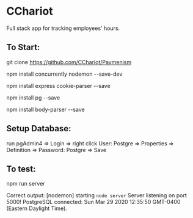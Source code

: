 # CChariot

Full stack app for tracking employees' hours.

## To Start:

git clone https://github.com/CChariot/Paymenism

npm install concurrently nodemon --save-dev

npm install express cookie-parser --save

npm install pg --save

npm install body-parser --save

## Setup Database:

run pgAdmin4 => Login => right click User: Postgre => Properties => Definition => Password: Postgre => Save

## To test:

npm run server

Correct output:
[nodemon] starting `node server`
Server listening on port 5000!
PostgreSQL connected: Sun Mar 29 2020 12:35:50 GMT-0400 (Eastern Daylight Time).
